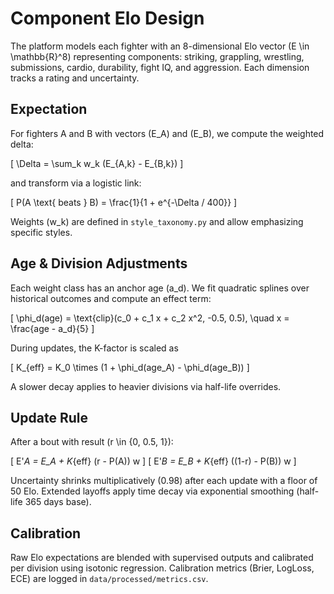 # Component Elo Design

The platform models each fighter with an 8-dimensional Elo vector \(E \in \mathbb{R}^8\) representing components: striking, grappling, wrestling, submissions, cardio, durability, fight IQ, and aggression. Each dimension tracks a rating and uncertainty.

## Expectation

For fighters A and B with vectors \(E_A\) and \(E_B\), we compute the weighted delta:

\[
\Delta = \sum_k w_k (E_{A,k} - E_{B,k})
\]

and transform via a logistic link:

\[
P(A \text{ beats } B) = \frac{1}{1 + e^{-\Delta / 400}}
\]

Weights \(w_k\) are defined in `style_taxonomy.py` and allow emphasizing specific styles.

## Age & Division Adjustments

Each weight class has an anchor age \(a_d\). We fit quadratic splines over historical outcomes and compute an effect term:

\[
\phi_d(age) = \text{clip}(c_0 + c_1 x + c_2 x^2, -0.5, 0.5), \quad x = \frac{age - a_d}{5}
\]

During updates, the K-factor is scaled as

\[
K_{eff} = K_0 \times (1 + \phi_d(age_A) - \phi_d(age_B))
\]

A slower decay applies to heavier divisions via half-life overrides.

## Update Rule

After a bout with result \(r \in \{0, 0.5, 1\}\):

\[
E'_A = E_A + K_{eff} (r - P(A)) w
\]
\[
E'_B = E_B + K_{eff} ((1-r) - P(B)) w
\]

Uncertainty shrinks multiplicatively (0.98) after each update with a floor of 50 Elo. Extended layoffs apply time decay via exponential smoothing (half-life 365 days base).

## Calibration

Raw Elo expectations are blended with supervised outputs and calibrated per division using isotonic regression. Calibration metrics (Brier, LogLoss, ECE) are logged in `data/processed/metrics.csv`.
